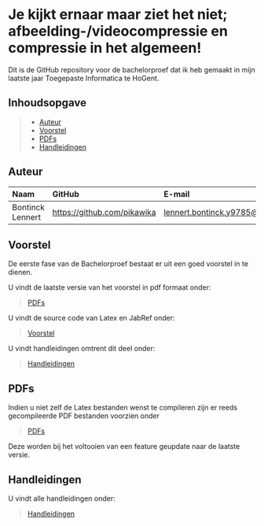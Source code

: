 # Je kijkt ernaar maar ziet het niet; afbeelding-/videocompressie en compressie in het algemeen!

Dit is de GitHub repository voor de bachelorproef dat ik heb gemaakt in mijn laatste jaar Toegepaste Informatica te HoGent. 

## Inhoudsopgave

> - [Auteur](#auteur)
> - [Voorstel](#voorstel)
> - [PDFs](#pdfs)
> - [Handleidingen](#handleidingen)


## Auteur

| Naam     | GitHub                        | E-mail                               |
| :---     | :---                          | :---                                |
| Bontinck Lennert | <https://github.com/pikawika> | [lennert.bontinck.y9785@student.hogent.be](mailto:lennert.bontinck.y9785@student.hogent.be) |

## Voorstel

De eerste fase van de Bachelorproef bestaat er uit een goed voorstel in te dienen.

U vindt de laatste versie van het voorstel in pdf formaat onder:
> [PDFs](PDFs//bontinck_lennert_voorstel.pdf)

U vindt de source code van Latex en JabRef onder:
> [Voorstel](voorstel/)
 
U vindt handleidingen omtrent dit deel onder:
> [Handleidingen](handleidingen/voorstel)

## PDFs

Indien u niet zelf de Latex bestanden wenst te compileren zijn er reeds gecompileerde PDF bestanden voorzien onder
> [PDFs](PDFs/)

Deze worden bij het voltooien van een feature geupdate naar de laatste versie.

## Handleidingen

U vindt alle handleidingen onder:

> [Handleidingen](handleidingen/)
